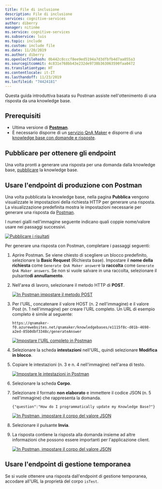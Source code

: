 ```yaml
---
title: File di inclusione
description: File di inclusione
services: cognitive-services
author: diberry
manager: nitinme
ms.service: cognitive-services
ms.subservice: luis
ms.topic: include
ms.custom: include file
ms.date: 11/20/2019
ms.author: diberry
ms.openlocfilehash: 0b442c8cccf8ee9ed5194a7d3dfbfb4d7aa055a3
ms.sourcegitcommit: 4c831e768bb43e232de9738b363063590faa0472
ms.translationtype: HT
ms.contentlocale: it-IT
ms.lasthandoff: 11/23/2019
ms.locfileid: "74424181"
---
```

Questa guida introduttiva basata su Postman assiste nell'ottenimento di una risposta da una knowledge base.

## <a name="prerequisites"></a>Prerequisiti

* Ultima versione di [**Postman**](https://www.getpostman.com/).
* È necessario disporre di un [servizio QnA Maker](../How-To/set-up-qnamaker-service-azure.md) e disporre di una [knowledge base con domande e risposte](../Tutorials/create-publish-query-in-portal.md). 

## <a name="publish-to-get-endpoint"></a>Pubblicare per ottenere gli endpoint

Una volta pronti a generare una risposta per una domanda dalla knowledge base, [pubblicare](../Quickstarts/create-publish-knowledge-base.md#publish-the-knowledge-base) la knowledge base.

## <a name="use-production-endpoint-with-postman"></a>Usare l'endpoint di produzione con Postman

Una volta pubblicata la knowledge base, nella pagina **Pubblica** vengono visualizzate le impostazioni della richiesta HTTP per generare una risposta. La visualizzazione predefinita mostra le impostazioni necessarie per generare una risposta da [Postman](https://www.getpostman.com).

I numeri gialli nell'immagine seguente indicano quali coppie nome/valore usare nei passaggi successivi.

[![Pubblicare i risultati](../media/qnamaker-quickstart-get-answer-with-postman/publish-settings.png)](../media/qnamaker-quickstart-get-answer-with-postman/publish-settings.png#lightbox)

Per generare una risposta con Postman, completare i passaggi seguenti:

1. Aprire Postman. Se viene chiesto di scegliere un blocco predefinito, selezionare la **Basic Request** (Richiesta base). Impostare il **nome della richiesta** come `Generate QnA Maker answer`e la **raccolta** come `Generate QnA Maker answers`. Se non si vuole salvare in una raccolta, selezionare il pulsante**di annullamento**.
1. Nell'area di lavoro, selezionare il metodo HTTP di **POST**.

    [![In Postman impostare il metodo POST](../media/qnamaker-quickstart-get-answer-with-postman/postman-select-post-method.png)](../media/qnamaker-quickstart-get-answer-with-postman/postman-select-post-method.png#lightbox)

1. Per l'URL, concatenare il valore HOST (n. 2 nell'immagine) e il valore Post (n. 1 nell'immagine) per creare l'URL completo. Un URL di esempio completo è simile al seguente: 

    `https://qnamaker-f0.azurewebsites.net/qnamaker/knowledgebases/e1115f8c-d01b-4698-a2ed-85b0dbf3348c/generateAnswer`

    [![Impostare l'URL completo in Postman](../media/qnamaker-quickstart-get-answer-with-postman/set-postman-method-and-url.png)](../media/qnamaker-quickstart-get-answer-with-postman/set-postman-method-and-url.png#lightbox)

1. Selezionare la scheda **intestazioni** nell'URL, quindi selezionare **Modifica in blocco**. 

1. Copiare le intestazioni (n. 3 e n. 4 nell'immagine) nell'area di testo.

    [![Impostare le intestazioni in Postman](../media/qnamaker-quickstart-get-answer-with-postman/set-postman-headers.png)](../media/qnamaker-quickstart-get-answer-with-postman/set-postman-headers.png#lightbox)

1. Selezionare la scheda **Corpo**.
1. Selezionare il formato **non elaborato** e immettere il codice JSON (n. 5 nell'immagine) che rappresenta la domanda.

    `{"question":"How do I programmatically update my Knowledge Base?"}`

    [![In Postman, impostare il corpo del valore JSON](../media/qnamaker-quickstart-get-answer-with-postman/set-postman-body-json-value.png)](../media/qnamaker-quickstart-get-answer-with-postman/set-postman-body-json-value.png#lightbox)

1. Selezionare il pulsante **Invia**.
1. La risposta contiene la risposta alla domanda insieme ad altre informazioni che possono essere importanti per l'applicazione client. 

    [![In Postman, impostare il corpo del valore JSON](../media/qnamaker-quickstart-get-answer-with-postman/receive-postman-response.png)](../media/qnamaker-quickstart-get-answer-with-postman/receive-postman-response.png#lightbox)

## <a name="use-staging-endpoint"></a>Usare l'endpoint di gestione temporanea

Se si vuole ottenere una risposta dall'endpoint di gestione temporanea, accodare all'URL la proprietà del corpo `isTest`.
